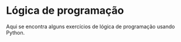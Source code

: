 # Lógica de programação

Aqui se encontra alguns exercícios de lógica de programação usando Python.
